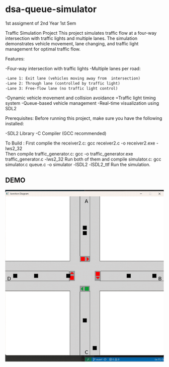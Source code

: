 # dsa-queue-simulator
1st assigment of 2nd Year 1st Sem

Traffic Simulation Project
This project simulates traffic flow at a four-way intersection with traffic lights and multiple lanes. The simulation demonstrates vehicle movement, lane changing, and traffic light management for optimal traffic flow.

Features:

-Four-way intersection with traffic lights
-Multiple lanes per road:

    -Lane 1: Exit lane (vehicles moving away from  intersection)
    -Lane 2: Through lane (controlled by traffic light)
    -Lane 3: Free-flow lane (no traffic light control)

-Dynamic vehicle movement and collision avoidance
=Traffic light timing system
-Queue-based vehicle management
-Real-time visualization using SDL2

Prerequisites:
Before running this project, make sure you have the following installed:

-SDL2 Library
-C Compiler (GCC recommended)

To Build :
First complie the receiver2.c: gcc receiver2.c -o receiver2.exe -lws2_32  
Then compile traffic_generator.c: gcc -o traffic_generator.exe traffic_generator.c -lws2_32
Run both of them and compile simulator.c: gcc simulator.c queue.c -o simulator -lSDL2 -lSDL2_ttf
Run the simulation.

## DEMO
![Traffic Simulation Demo](./trafficsimulation.gif)
